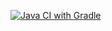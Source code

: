 [![Java CI with Gradle](https://github.com/andreyhorn/patterns1/actions/workflows/gradle.yml/badge.svg)](https://github.com/andreyhorn/patterns1/actions/workflows/gradle.yml)